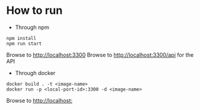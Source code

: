 # How to run

- Through npm

```
npm install
npm run start
```

Browse to [http://localhost:3300](http://localhost:3300)
Browse to [http://localhost:3300/api](http://localhost:3300/api) for the API

- Through docker

```
docker build . -t <image-name>
docker run -p <local-port-id>:3300 -d <image-name>
```

Browse to [http://localhost:<local-port-id>](http://localhost:<local-port-id>)

